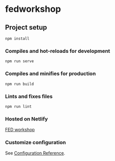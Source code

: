 # fedworkshop

## Project setup
```
npm install
```

### Compiles and hot-reloads for development
```
npm run serve
```

### Compiles and minifies for production
```
npm run build
```

### Lints and fixes files
```
npm run lint
```

### Hosted on Netlify
[FED workshop](https://zealous-heisenberg-308add.netlify.app/)


### Customize configuration
See [Configuration Reference](https://cli.vuejs.org/config/).
